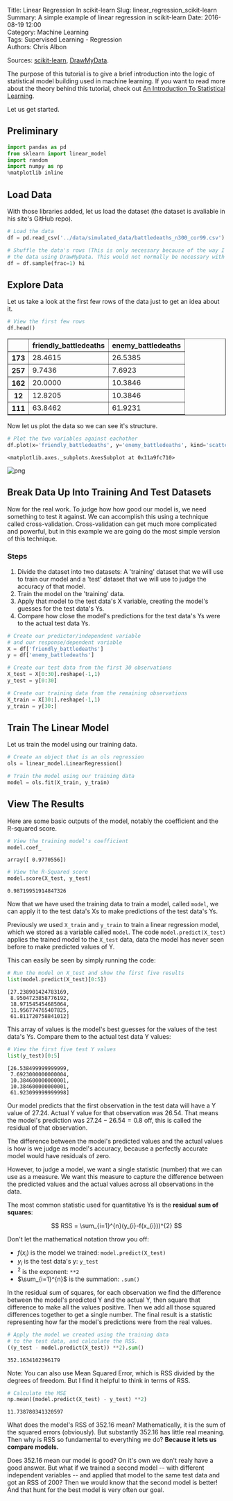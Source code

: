 Title: Linear Regression In scikit-learn
Slug: linear_regression_scikit-learn  
Summary: A simple example of linear regression in scikit-learn
Date: 2016-08-19 12:00  
Category: Machine Learning  
Tags: Supervised Learning - Regression  
Authors: Chris Albon  

Sources: [scikit-learn](http://scikit-learn.org/stable/auto_examples/linear_model/plot_ols.html#example-linear-model-plot-ols-py), [DrawMyData](http://robertgrantstats.co.uk/drawmydata.html).

The purpose of this tutorial is to give a brief introduction into the logic of statistical model building used in machine learning. If you want to read more about the theory behind this tutorial, check out [An Introduction To Statistical Learning](http://amzn.to/2izeMLi).

Let us get started.

## Preliminary


```python
import pandas as pd
from sklearn import linear_model
import random
import numpy as np
%matplotlib inline
```

## Load Data

With those libraries added, let us load the dataset (the dataset is avaliable in his site's GitHub repo).


```python
# Load the data
df = pd.read_csv('../data/simulated_data/battledeaths_n300_cor99.csv')

# Shuffle the data's rows (This is only necessary because of the way I created
# the data using DrawMyData. This would not normally be necessary with a real analysis).
df = df.sample(frac=1) hi
```

## Explore Data

Let us take a look at the first few rows of the data just to get an idea about it.


```python
# View the first few rows
df.head()
```




<div>
<table border="1" class="dataframe">
  <thead>
    <tr style="text-align: right;">
      <th></th>
      <th>friendly_battledeaths</th>
      <th>enemy_battledeaths</th>
    </tr>
  </thead>
  <tbody>
    <tr>
      <th>173</th>
      <td>28.4615</td>
      <td>26.5385</td>
    </tr>
    <tr>
      <th>257</th>
      <td>9.7436</td>
      <td>7.6923</td>
    </tr>
    <tr>
      <th>162</th>
      <td>20.0000</td>
      <td>10.3846</td>
    </tr>
    <tr>
      <th>12</th>
      <td>12.8205</td>
      <td>10.3846</td>
    </tr>
    <tr>
      <th>111</th>
      <td>63.8462</td>
      <td>61.9231</td>
    </tr>
  </tbody>
</table>
</div>



Now let us plot the data so we can see it's structure.


```python
# Plot the two variables against eachother
df.plot(x='friendly_battledeaths', y='enemy_battledeaths', kind='scatter')
```




    <matplotlib.axes._subplots.AxesSubplot at 0x11a9fc710>





![png]({filename}/images/linear_regression_scikitlearn/output_12_1.png)

## Break Data Up Into Training And Test Datasets

Now for the real work. To judge how how good our model is, we need something to test it against. We can accomplish this using a technique called cross-validation. Cross-validation can get much more complicated and powerful, but in this example we are going do the most simple version of this technique.

### Steps

1. Divide the dataset into two datasets: A 'training' dataset that we will use to train our model and a 'test' dataset that we will use to judge the accuracy of that model.
2. Train the model on the 'training' data.
3. Apply that model to the test data's X variable, creating the model's guesses for the test data's Ys.
4. Compare how close the model's predictions for the test data's Ys were to the actual test data Ys.


```python
# Create our predictor/independent variable
# and our response/dependent variable
X = df['friendly_battledeaths']
y = df['enemy_battledeaths']

# Create our test data from the first 30 observations
X_test = X[0:30].reshape(-1,1)
y_test = y[0:30]

# Create our training data from the remaining observations
X_train = X[30:].reshape(-1,1)
y_train = y[30:]
```

## Train The Linear Model

Let us train the model using our training data.


```python
# Create an object that is an ols regression
ols = linear_model.LinearRegression()
```


```python
# Train the model using our training data
model = ols.fit(X_train, y_train)
```

## View The Results

Here are some basic outputs of the model, notably the coefficient and the R-squared score.


```python
# View the training model's coefficient
model.coef_
```




    array([ 0.9770556])




```python
# View the R-Squared score
model.score(X_test, y_test)
```




    0.98719951914847326



Now that we have used the training data to train a model, called `model`, we can apply it to the test data's Xs to make predictions of the test data's Ys.

Previously we used `X_train` and `y_train` to train a linear regression model, which we stored as a variable called `model`. The code `model.predict(X_test)` applies the trained model to the `X_test` data, data the model has never seen before to make predicted values of Y.

This can easily be seen by simply running the code:


```python
# Run the model on X_test and show the first five results
list(model.predict(X_test)[0:5])
```




    [27.238901424783169,
     8.9504723858776192,
     18.971545454685064,
     11.956774765407825,
     61.811720758841012]



This array of values is the model's best guesses for the values of the test data's Ys. Compare them to the actual test data Y values:


```python
# View the first five test Y values
list(y_test)[0:5]
```




    [26.538499999999999,
     7.6923000000000004,
     10.384600000000001,
     10.384600000000001,
     61.923099999999998]



Our model predicts that the first observation in the test data will have a Y value of 27.24. Actual Y value for that observation was 26.54. That means the model's prediction was $27.24 - 26.54 = 0.8$ off, this is called the residual of that observation.

The difference between the model's predicted values and the actual values is how is we judge as model's accuracy, because a perfectly accurate model would have residuals of zero.

However, to judge a model, we want a single statistic (number) that we can use as a measure. We want this measure to capture the difference between the predicted values and the actual values across all observations in the data.

The most common statistic used for quantitative Ys is the **residual sum of squares**:

$$ RSS = \sum_{i=1}^{n}(y_{i}-f(x_{i}))^{2} $$

Don't let the mathematical notation throw you off:

 - $f(x_{i})$ is the model we trained: `model.predict(X_test)`
 - $y_{i}$ is the test data's y: `y_test`
 - $^{2}$ is the exponent: `**2`
 - $\sum_{i=1}^{n}$ is the summation: `.sum()`

In the residual sum of squares, for each observation we find the difference between the model's predicted Y and the actual Y, then square that difference to make all the values positive. Then we add all those squared differences together to get a single number. The final result is a statistic representing how far the model's predictions were from the real values.


```python
# Apply the model we created using the training data
# to the test data, and calculate the RSS.
((y_test - model.predict(X_test)) **2).sum()
```




    352.1634102396179



Note: You can also use Mean Squared Error, which is RSS divided by the degrees of freedom. But I find it helpful to think in terms of RSS.


```python
# Calculate the MSE
np.mean((model.predict(X_test) - y_test) **2)
```




    11.738780341320597



What does the model's RSS of 352.16 mean? Mathematically, it is the sum of the squared errors (obviously). But substantly 352.16 has little real meaning. Then why is RSS so fundamental to everything we do? **Because it lets us compare models.**

Does 352.16 mean our model is good? On it's own we don't realy have a good answer. But what if we trained a second model -- with different independent variables -- and applied that model to the same test data and got an RSS of 200? Then we would know that the second model is better! And that hunt for the best model is very often our goal.
